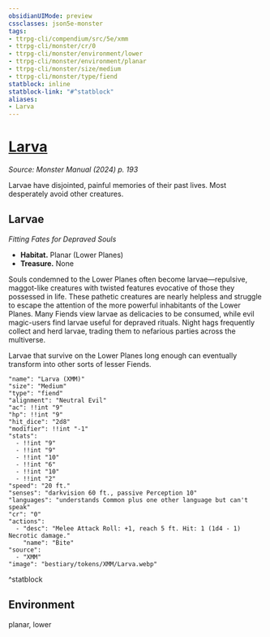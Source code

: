 ```yaml
---
obsidianUIMode: preview
cssclasses: json5e-monster
tags:
- ttrpg-cli/compendium/src/5e/xmm
- ttrpg-cli/monster/cr/0
- ttrpg-cli/monster/environment/lower
- ttrpg-cli/monster/environment/planar
- ttrpg-cli/monster/size/medium
- ttrpg-cli/monster/type/fiend
statblock: inline
statblock-link: "#^statblock"
aliases:
- Larva
---
```

# [Larva](3-Mechanics\CLI\bestiary\fiend/larva-xmm.md)
*Source: Monster Manual (2024) p. 193*  

Larvae have disjointed, painful memories of their past lives. Most desperately avoid other creatures.

## Larvae

*Fitting Fates for Depraved Souls*

- **Habitat.** Planar (Lower Planes)  
- **Treasure.** None  

Souls condemned to the Lower Planes often become larvae—repulsive, maggot-like creatures with twisted features evocative of those they possessed in life. These pathetic creatures are nearly helpless and struggle to escape the attention of the more powerful inhabitants of the Lower Planes. Many Fiends view larvae as delicacies to be consumed, while evil magic-users find larvae useful for depraved rituals. Night hags frequently collect and herd larvae, trading them to nefarious parties across the multiverse.

Larvae that survive on the Lower Planes long enough can eventually transform into other sorts of lesser Fiends.

```statblock
"name": "Larva (XMM)"
"size": "Medium"
"type": "fiend"
"alignment": "Neutral Evil"
"ac": !!int "9"
"hp": !!int "9"
"hit_dice": "2d8"
"modifier": !!int "-1"
"stats":
  - !!int "9"
  - !!int "9"
  - !!int "10"
  - !!int "6"
  - !!int "10"
  - !!int "2"
"speed": "20 ft."
"senses": "darkvision 60 ft., passive Perception 10"
"languages": "understands Common plus one other language but can't speak"
"cr": "0"
"actions":
  - "desc": "Melee Attack Roll: +1, reach 5 ft. Hit: 1 (1d4 - 1) Necrotic damage."
    "name": "Bite"
"source":
  - "XMM"
"image": "bestiary/tokens/XMM/Larva.webp"
```
^statblock

## Environment

planar, lower